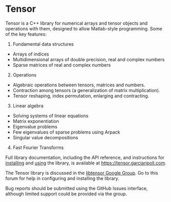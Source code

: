 # Tensor

Tensor is a C++ library for numerical arrays and tensor objects and operations with them, designed to allow Matlab-style programming. Some of the key features:

1. Fundamental data structures
  - Arrays of indices
  - Multidimensional arrays of double precision, real and complex numbers
  - Sparse matrices of real and complex numbers

2. Operations
  - Algebraic operations between tensors, matrices and numbers.
  - Contraction among tensors (a generalization of matrix multiplication).
  - Tensor reshaping, index permutation, enlarging and contracting.

3. Linear algebra
  - Solving systems of linear equations
  - Matrix exponentiation
  - Eigenvalue problems
  - Few eigenvalues of sparse problems using Arpack
  - Singular value decompositions

4. Fast Fourier Transforms

Full library documentation, including the API reference, and instructions for [installing](http://tensor.garciaripoll.com/html/installation.html) and [using](http://tensor.garciaripoll.com/html/usage.html) the library, is available at <https://tensor.garciaripoll.com>.

The Tensor library is discussed in the [libtensor Google Group](https://groups.google.com/forum/#!forum/libtensor). Go to this forum for help in configuring and installing the library.

Bug reports should be submitted using the GitHub Issues interface, although limited support could be provided via the group.
